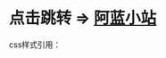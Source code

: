 # 点击跳转 => [阿蓝小站](https://alan.xx.kg)

css样式引用：

<link rel="stylesheet" href="https://sindresorhus.com/github-markdown-css/github-markdown.css">
    		<style>
			body {
				box-sizing: border-box;
				min-width: 200px;
				max-width: 980px;
				margin: 0 auto;
				padding: 45px;
			}

			@media (prefers-color-scheme: dark) {
				body {
					background-color: #0d1117;
				}
			}
		</style>
